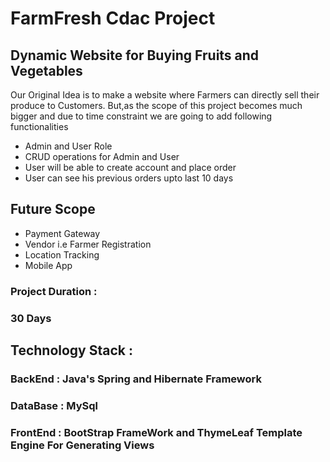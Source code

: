 # FarmFresh Cdac Project

<h2> Dynamic Website for Buying Fruits and Vegetables </h2>
<p> Our Original Idea is to make a website where Farmers can directly sell their produce to Customers. But,as the scope of this
project becomes much bigger and due to time constraint we are going to add following functionalities</p>
<ul>
<li>Admin and User Role</li>
<li>CRUD operations for Admin and User</li>
<li>User will be able to create account and place order</li>
<li>User can see his previous orders upto last 10 days</li>
</ul>

<h2>Future Scope</h2>
<ul>
<li>Payment Gateway</li>
<li>Vendor i.e Farmer Registration</li>
<li>Location Tracking</li>
<li>Mobile App</li>
</ul>

<h3> Project Duration :</h3>
<h3>30 Days</h3>

<h2> Technology Stack :</h2>
<h3>BackEnd : Java's Spring and Hibernate Framework</h3>
<h3>DataBase : MySql</h3>
<h3>FrontEnd : BootStrap FrameWork and ThymeLeaf Template Engine For Generating Views</h3>




